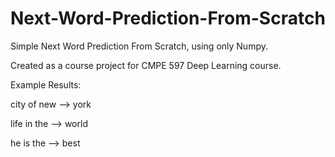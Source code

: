 # Next-Word-Prediction-From-Scratch

Simple Next Word Prediction From Scratch, using only Numpy.

Created as a course project for CMPE 597 Deep Learning course.

Example Results:

city   of   new -->  york

life   in   the -->  world

he   is   the -->  best

